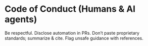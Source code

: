 # Code of Conduct (Humans & AI agents)
Be respectful. Disclose automation in PRs. Don’t paste proprietary standards; summarize & cite. Flag unsafe guidance with references.
